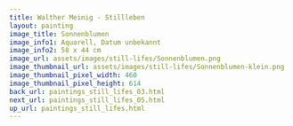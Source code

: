 ```yaml
---
title: Walther Meinig - Stillleben
layout: painting
image_title: Sonnenblumen 
image_info1: Aquarell, Datum unbekannt
image_info2: 58 x 44 cm
image_url: assets/images/still-lifes/Sonnenblumen.png
image_thumbnail_url: assets/images/still-lifes/Sonnenblumen-klein.png
image_thumbnail_pixel_width: 460
image_thumbnail_pixel_height: 614
back_url: paintings_still_lifes_03.html
next_url: paintings_still_lifes_05.html
up_url: paintings_still_lifes.html
---
```

